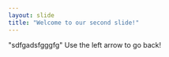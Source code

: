 ```yaml
---
layout: slide
title: "Welcome to our second slide!"
---
```

"sdfgadsfgggfg"
Use the left arrow to go back!
